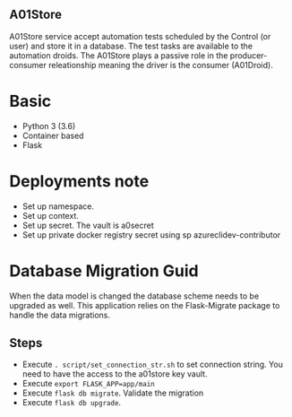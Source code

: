 A01Store
--------

A01Store service accept automation tests scheduled by the Control (or user) and store it in a database. The test tasks are available to the automation droids. The A01Store plays a passive role in the producer-consumer releationship meaning the driver is the consumer (A01Droid).

# Basic
- Python 3 (3.6)
- Container based
- Flask

# Deployments note
- Set up namespace.
- Set up context.
- Set up secret. The vault is a0secret
- Set up private docker registry secret using sp azureclidev-contributor

# Database Migration Guid

When the data model is changed the database scheme needs to be upgraded as well. This application relies 
on the Flask-Migrate package to handle the data migrations.

## Steps

- Execute `. script/set_connection_str.sh` to set connection string. You need to have the access to
  the a01store key vault.
- Execute `export FLASK_APP=app/main`
- Execute `flask db migrate`. Validate the migration
- Execute `flask db upgrade`.
